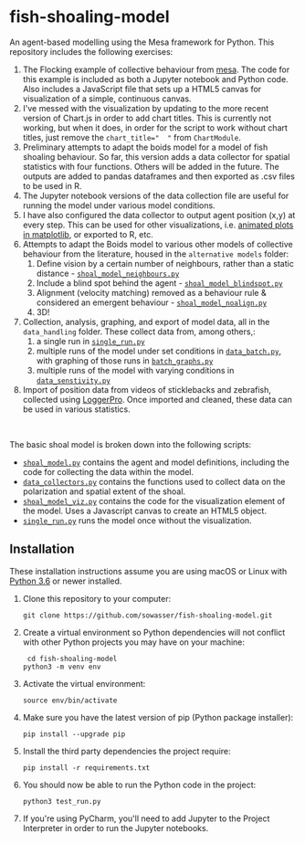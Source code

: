 # fish-shoaling-model
An agent-based modelling using the Mesa framework for Python. This repository includes the following exercises:


1. The Flocking example of collective behaviour from [mesa][mesa]. The code for this example is included as both a Jupyter notebook and Python code. Also includes a JavaScript file that sets up a HTML5 canvas for visualization of a simple, continuous canvas.
2. I've messed with the visualization by updating to the more recent version of Chart.js in order to add chart titles. This is currently not working, but when it does, in order for the script to work without chart titles, just remove the `chart_title="  "` from `ChartModule`.
3.  Preliminary attempts to adapt the boids model for a model of fish shoaling behaviour. So far, this version adds a data collector for spatial statistics with four functions. Others will be added in the future. The outputs are added to pandas dataframes and then exported as .csv files to be used in R. 
4. The Jupyter notebook versions of the data collection file are useful for running the model under various model conditions. 
5. I have also configured the data collector to output agent position (x,y) at every step. This can be used for other visualizations, i.e. [animated plots in matplotlib][matplotlib], or exported to R, etc.
6. Attempts to adapt the Boids model to various other models of collective behaviour from the literature, housed in the `alternative models` folder:
	1. Define vision by a certain number of neighbours, rather than a static distance - [`shoal_model_neighbours.py`][shoalneigh]
	2. Include a blind spot behind the agent - [`shoal_model_blindspot.py`][shoalblind]
	3. Alignment (velocity matching) removed as a behaviour rule & considered an emergent behaviour - [`shoal_model_noalign.py`][shoalnoalign]
	4. 3D!
7. Collection, analysis, graphing, and export of model data, all in the `data_handling` folder. These collect data from, among others,:
	1. a single run in [`single_run.py`][single]
	2. multiple runs of the model under set conditions in [`data_batch.py`][databatch], with graphing of those runs in [`batch_graphs.py`][batchgraphs]
	3. multiple runs of the model with varying conditions in [`data_senstivity.py`][sensitivity]
8. Import of position data from videos of sticklebacks and zebrafish, collected using [LoggerPro][lp]. Once imported and cleaned, these data can be used in various statistics.

<br>

The basic shoal model is broken down into the following scripts:

* [`shoal_model.py`][shoal] contains the agent and model definitions, including the code for collecting the data within the model.
* [`data_collectors.py`][datacollect] contains the functions used to collect data on the polarization and spatial extent of the shoal.
* [`shoal_model_viz.py`][shoalviz] contains the code for the visualization element of the model. Uses a Javascript canvas to create an HTML5 object.
* [`single_run.py`][single] runs the model once without the visualization.



## Installation
These installation instructions assume you are using macOS or Linux with [Python 3.6](python) or newer installed.

1. Clone this repository to your computer:
   
   ```
   git clone https://github.com/sowasser/fish-shoaling-model.git
   ```
   
2. Create a virtual environment so Python dependencies will not conflict with other Python projects you may have on your machine:
   
   ```
	cd fish-shoaling-model
   python3 -m venv env
   ```
   
3. Activate the virtual environment:
   
   ```
   source env/bin/activate 
   ```
   
4. Make sure you have the latest version of pip (Python package installer):
   
   ```
   pip install --upgrade pip 
   ```
   
5. Install the third party dependencies the project require:
	
	```
	pip install -r requirements.txt
	```
	
6. You should now be able to run the Python code in the project:
	
	```
	python3 test_run.py
	```
	
7. If you're using PyCharm, you'll need to add Jupyter to the Project Interpreter in order to run the Jupyter notebooks.


[mesa]: https://github.com/projectmesa/mesa
[mesa Issues]: https://github.com/projectmesa/mesa/issues/358
[#378]: https://github.com/projectmesa/mesa/pull/378
[here]: https://github.com/projectmesa/mesa/blob/600c62b35dbac6de9300da471377b0e200b60da8/mesa/space.py
[matplotlib]: https://matplotlib.org/gallery/animation/simple_3danim.html
[shoalneigh]: https://github.com/sowasser/fish-shoaling-model/blob/master/alternative_models/shoal_model_neighbours.py
[shoalblind]: https://github.com/sowasser/fish-shoaling-model/blob/master/alternative_models/shoal_model_blindspot.py
[shoalnoalign]: https://github.com/sowasser/fish-shoaling-model/blob/master/alternative_models/shoal_model_noalign.py
[single]: https://github.com/sowasser/fish-shoaling-model/blob/master/data_handling/single_run.py
[databatch]: https://github.com/sowasser/fish-shoaling-model/blob/master/data_handling/data_batch.py
[batchgraphs]: https://github.com/sowasser/fish-shoaling-model/blob/master/data_handling/batch_graphs.py
[sensitivity]: https://github.com/sowasser/fish-shoaling-model/blob/master/data_handling/data_sensitivity.py
[lp]: https://www.vernier.com/products/software/lp/
[shoal]: https://github.com/sowasser/fish-shoaling-model/blob/master/shoal_model.py
[datacollect]: https://github.com/sowasser/fish-shoaling-model/blob/master/data_collectors.py
[shoalviz]: https://github.com/sowasser/fish-shoaling-model/blob/master/shoal_model_viz.py
[Homebrew]: https://brew.sh/
[my_mesa]: https://github.com/sowasser/mesa
[pip]: https://pip.pypa.io/en/stable/